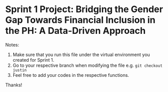 # Sprint 1 Project: Bridging the Gender Gap Towards Financial Inclusion in the PH: A Data-Driven Approach

Notes:
1. Make sure that you run this file under the virtual environment you created for Sprint 1.
2. Go to your respective branch when modifying the file e.g. `git checkout justin`
3. Feel free to add your codes in the respective functions.

Thanks!
